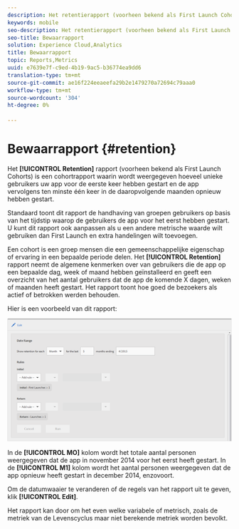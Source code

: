 ```yaml
---
description: Het retentierapport (voorheen bekend als First Launch Cohorts) is een cohortrapport waarin wordt weergegeven hoeveel unieke gebruikers uw app voor de eerste keer hebben gestart en de app vervolgens ten minste één keer in de daaropvolgende maanden opnieuw hebben gestart.
keywords: mobile
seo-description: Het retentierapport (voorheen bekend als First Launch Cohorts) is een cohortrapport waarin wordt weergegeven hoeveel unieke gebruikers uw app voor de eerste keer hebben gestart en de app vervolgens ten minste één keer in de daaropvolgende maanden opnieuw hebben gestart.
seo-title: Bewaarrapport
solution: Experience Cloud,Analytics
title: Bewaarrapport
topic: Reports,Metrics
uuid: e7639e7f-c9ed-4b19-9ac5-b36774ea9dd6
translation-type: tm+mt
source-git-commit: ae16f224eeaeefa29b2e1479270a72694c79aaa0
workflow-type: tm+mt
source-wordcount: '304'
ht-degree: 0%

---
```



# Bewaarrapport {#retention}

Het **[!UICONTROL Retention]** rapport (voorheen bekend als First Launch Cohorts) is een cohortrapport waarin wordt weergegeven hoeveel unieke gebruikers uw app voor de eerste keer hebben gestart en de app vervolgens ten minste één keer in de daaropvolgende maanden opnieuw hebben gestart.

Standaard toont dit rapport de handhaving van groepen gebruikers op basis van het tijdstip waarop de gebruikers de app voor het eerst hebben gestart. U kunt dit rapport ook aanpassen als u een andere metrische waarde wilt gebruiken dan First Launch en extra handelingen wilt toevoegen.

Een cohort is een groep mensen die een gemeenschappelijke eigenschap of ervaring in een bepaalde periode delen. Het **[!UICONTROL Retention]** rapport neemt de algemene kenmerken over van gebruikers die de app op een bepaalde dag, week of maand hebben geïnstalleerd en geeft een overzicht van het aantal gebruikers dat de app de komende X dagen, weken of maanden heeft gestart. Het rapport toont hoe goed de bezoekers als actief of betrokken werden behouden.

Hier is een voorbeeld van dit rapport:

![](assets/report_retention_edit.png)

In de **[!UICONTROL MO]** kolom wordt het totale aantal personen weergegeven dat de app in november 2014 voor het eerst heeft gestart. In de **[!UICONTROL M1]** kolom wordt het aantal personen weergegeven dat de app opnieuw heeft gestart in december 2014, enzovoort.

Om de datumwaaier te veranderen of de regels van het rapport uit te geven, klik **[!UICONTROL Edit]**.

Het rapport kan door om het even welke variabele of metrisch, zoals de metriek van de Levenscyclus maar niet berekende metriek worden bevolkt.
